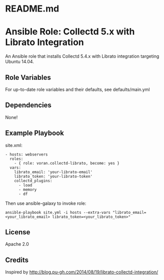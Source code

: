 # README.md
# Ansible Role: Collectd 5.x with Librato Integration

An Ansible role that installs Collectd 5.4.x with Librato integration targeting Ubuntu 14.04.

## Role Variables

For up-to-date role variables and their defaults, see defaults/main.yml

## Dependencies

None!

## Example Playbook
site.xml:
```
- hosts: webservers
  roles:
    - { role: voran.collectd-librato, become: yes }
  vars:
    librato_email: 'your-librato-email'
    librato_token: 'your-librato-token'
    collectd_plugins:
      - load
      - memory
      - df
```

Then use ansible-galaxy to invoke role:
```
ansible-playbook site.yml -i hosts --extra-vars "librato_email=<your_librato_email> librato_token=<your_librato_token>"
```


## License

Apache 2.0

## Credits

Inspired by http://blog.pu-gh.com/2014/08/19/librato-collectd-integration/
